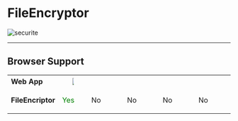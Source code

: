 # FileEncryptor

![securite](https://user-images.githubusercontent.com/58745332/91750198-fd0ea680-ebc2-11ea-9f6b-37f2a9d81200.jpg)


<hr>

<h2>Browser Support</h2>
<table class="browserref notranslate">
  <tr>
    <th style="width:20%;font-size:16px;text-align:left;">Web App</th>
    <th><a target="_blank" rel="noopener noreferrer" href="https://pic.clubic.com/v1/images/1688533/raw"><img src="https://pic.clubic.com/v1/images/1688533/raw" style="max-width:5%;"></a></th>
    <th style="width:16%;" class="bsEdge" title="Internet Explorer / Edge"></th>
    <th style="width:16%;" class="bsFirefox" title="Firefox"></th>
    <th style="width:16%;" class="bsSafari" title="Safari"></th>
    <th style="width:16%;" class="bsOpera" title="Opera"></th>                
  </tr>
  <tr>
    <td style="text-align:left;"><strong>FileEncriptor</strong></td>
    <td><p style="color: green;">Yes</p></td>
    <td class="false">No</td>
    <td class="false">No</td>
    <td class="false">No</td>
    <td class="false">No</td>
  </tr>
</table>



